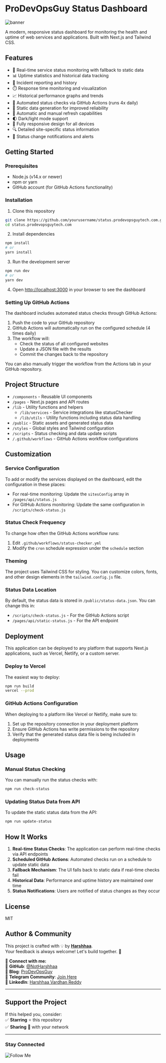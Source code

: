 # ProDevOpsGuy Status Dashboard

![banner](https://imgur.com/swyz5EF.png)

A modern, responsive status dashboard for monitoring the health and uptime of web services and applications. Built with Next.js and Tailwind CSS.

## Features

- 🚦 Real-time service status monitoring with fallback to static data
- 📊 Uptime statistics and historical data tracking
- 🔔 Incident reporting and history
- ⏱️ Response time monitoring and visualization
- 📈 Historical performance graphs and trends
- 🤖 Automated status checks via GitHub Actions (runs 4x daily)
- 💾 Static data generation for improved reliability
- 🔄 Automatic and manual refresh capabilities
- 🌓 Dark/light mode support
- 📱 Fully responsive design for all devices
- 🔍 Detailed site-specific status information
- 🚨 Status change notifications and alerts

## Getting Started

### Prerequisites

- Node.js (v14.x or newer)
- npm or yarn
- GitHub account (for GitHub Actions functionality)

### Installation

1. Clone this repository
```bash
git clone https://github.com/yourusername/status.prodevopsguytech.com.git
cd status.prodevopsguytech.com
```

2. Install dependencies
```bash
npm install
# or
yarn install
```

3. Run the development server
```bash
npm run dev
# or
yarn dev
```

4. Open [http://localhost:3000](http://localhost:3000) in your browser to see the dashboard

### Setting Up GitHub Actions

The dashboard includes automated status checks through GitHub Actions:

1. Push the code to your GitHub repository
2. GitHub Actions will automatically run on the configured schedule (4 times daily)
3. The workflow will:
   - Check the status of all configured websites
   - Update a JSON file with the results
   - Commit the changes back to the repository

You can also manually trigger the workflow from the Actions tab in your GitHub repository.

## Project Structure

- `/components` - Reusable UI components
- `/pages` - Next.js pages and API routes
- `/lib` - Utility functions and helpers
  - `/lib/services` - Service integrations like statusChecker
  - `/lib/utils` - Utility functions including status data handling
- `/public` - Static assets and generated status data
- `/styles` - Global styles and Tailwind configuration
- `/scripts` - Status checking and data update scripts
- `/.github/workflows` - GitHub Actions workflow configurations

## Customization

### Service Configuration

To add or modify the services displayed on the dashboard, edit the configuration in these places:

- For real-time monitoring: Update the `sitesConfig` array in `/pages/api/status.js`
- For GitHub Actions monitoring: Update the same configuration in `/scripts/check-status.js`

### Status Check Frequency

To change how often the GitHub Actions workflow runs:

1. Edit `.github/workflows/status-checker.yml`
2. Modify the `cron` schedule expression under the `schedule` section

### Theming

The project uses Tailwind CSS for styling. You can customize colors, fonts, and other design elements in the `tailwind.config.js` file.

### Status Data Location

By default, the status data is stored in `/public/status-data.json`. You can change this in:

- `/scripts/check-status.js` - For the GitHub Actions script
- `/pages/api/static-status.js` - For the API endpoint

## Deployment

This application can be deployed to any platform that supports Next.js applications, such as Vercel, Netlify, or a custom server.

### Deploy to Vercel

The easiest way to deploy:

```bash
npm run build
vercel --prod
```

### GitHub Actions Configuration

When deploying to a platform like Vercel or Netlify, make sure to:

1. Set up the repository connection in your deployment platform
2. Ensure GitHub Actions has write permissions to the repository
3. Verify that the generated status data file is being included in deployments

## Usage

### Manual Status Checking

You can manually run the status checks with:

```bash
npm run check-status
```

### Updating Status Data from API

To update the static status data from the API:

```bash
npm run update-status
```

## How It Works

1. **Real-time Status Checks**: The application can perform real-time checks via API endpoints
2. **Scheduled GitHub Actions**: Automated checks run on a schedule to update static data
3. **Fallback Mechanism**: The UI falls back to static data if real-time checks fail
4. **Historical Data**: Performance and uptime history are maintained over time
5. **Status Notifications**: Users are notified of status changes as they occur

## License

MIT

## Author & Community  

This project is crafted with 💡 by **[Harshhaa](https://github.com/NotHarshhaa)**.  
Your feedback is always welcome! Let's build together. 🚀  

📧 **Connect with me:**  
🔗 **GitHub**: [@NotHarshhaa](https://github.com/NotHarshhaa)  
🔗 **Blog**: [ProDevOpsGuy](https://blog.prodevopsguy.xyz)  
🔗 **Telegram Community**: [Join Here](https://t.me/prodevopsguy)  
🔗 **LinkedIn**: [Harshhaa Vardhan Reddy](https://www.linkedin.com/in/harshhaa-vardhan-reddy/)  

---

## Support the Project  

If this helped you, consider:  
✅ **Starring** ⭐ this repository  
✅ **Sharing** 📢 with your network  

---

### Stay Connected  

![Follow Me](https://imgur.com/2j7GSPs.png)
